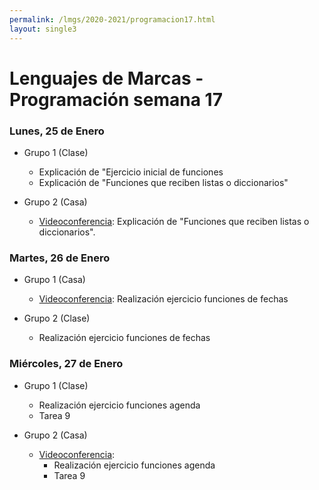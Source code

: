 ```yaml
---
permalink: /lmgs/2020-2021/programacion17.html
layout: single3
---
```


# Lenguajes de Marcas - Programación semana 17

### Lunes, 25 de Enero

* Grupo 1 (Clase)

    * Explicación de "Ejercicio inicial de funciones
    * Explicación de "Funciones que reciben listas o diccionarios"

* Grupo 2 (Casa)

    * [Videoconferencia](https://vostok.gonzalonazareno.org/lm2020): Explicación de "Funciones que reciben listas o diccionarios".

### Martes, 26 de Enero

* Grupo 1 (Casa)

    * [Videoconferencia](https://vostok.gonzalonazareno.org/lm2020): Realización ejercicio funciones de fechas

* Grupo 2 (Clase)
    
    * Realización ejercicio funciones de fechas
    
    

### Miércoles, 27 de Enero

* Grupo 1 (Clase)

    * Realización ejercicio funciones agenda
    * Tarea 9
    
* Grupo 2 (Casa)

    * [Videoconferencia](https://vostok.gonzalonazareno.org/lm2020):
        * Realización ejercicio funciones agenda
        * Tarea 9